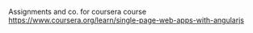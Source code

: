 Assignments and co. for coursera  course https://www.coursera.org/learn/single-page-web-apps-with-angularjs

